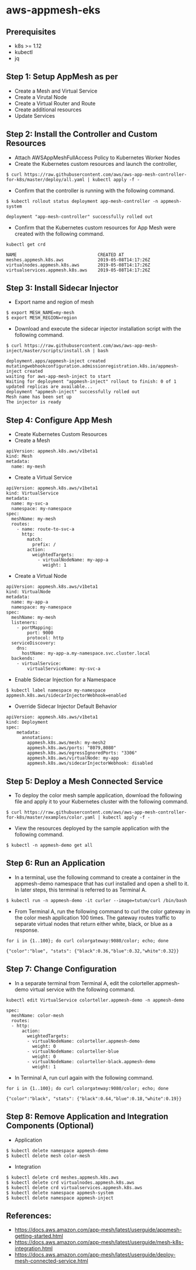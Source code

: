 # aws-appmesh-eks

## Prerequisites
- k8s >= 1.12
- kubectl
- jq

## Step 1: Setup AppMesh as per
- Create a Mesh and Virtual Service
- Create a Virutal Node
- Create a Virtual Router and Route
- Create additional resources
- Update Services


## Step 2: Install the Controller and Custom Resources
- Attach AWSAppMeshFullAccess Policy to Kubernetes Worker Nodes
- Create the Kubernetes custom resources and launch the controller,
```
$ curl https://raw.githubusercontent.com/aws/aws-app-mesh-controller-for-k8s/master/deploy/all.yaml | kubectl apply -f -
```
- Confirm that the controller is running with the following command.
```
$ kubectl rollout status deployment app-mesh-controller -n appmesh-system
```
```
deployment "app-mesh-controller" successfully rolled out
```
- Confirm that the Kubernetes custom resources for App Mesh were created with the following command.
```
kubectl get crd
```
```
NAME                               CREATED AT
meshes.appmesh.k8s.aws             2019-05-08T14:17:26Z
virtualnodes.appmesh.k8s.aws       2019-05-08T14:17:26Z
virtualservices.appmesh.k8s.aws    2019-05-08T14:17:26Z
```

## Step 3: Install Sidecar Injector
- Export name and region of mesh
```
$ export MESH_NAME=my-mesh
$ export MESH_REGION=region
```
- Download and execute the sidecar injector installation script with the following command.
```
$ curl https://raw.githubusercontent.com/aws/aws-app-mesh-inject/master/scripts/install.sh | bash
```
```
deployment.apps/appmesh-inject created
mutatingwebhookconfiguration.admissionregistration.k8s.io/appmesh-inject created
waiting for aws-app-mesh-inject to start
Waiting for deployment "appmesh-inject" rollout to finish: 0 of 1 updated replicas are available...
deployment "appmesh-inject" successfully rolled out
Mesh name has been set up
The injector is ready
```

## Step 4: Configure App Mesh
- Create Kubernetes Custom Resources
- Create a Mesh
```
apiVersion: appmesh.k8s.aws/v1beta1
kind: Mesh
metadata:
  name: my-mesh
```
- Create a Virtual Service
```
apiVersion: appmesh.k8s.aws/v1beta1
kind: VirtualService
metadata:
  name: my-svc-a
  namespace: my-namespace
spec:
  meshName: my-mesh
  routes:
    - name: route-to-svc-a
      http:
        match:
          prefix: /
        action:
          weightedTargets:
            - virtualNodeName: my-app-a
              weight: 1
```
- Create a Virtual Node
```
apiVersion: appmesh.k8s.aws/v1beta1
kind: VirtualNode
metadata:
  name: my-app-a
  namespace: my-namespace
spec:
  meshName: my-mesh
  listeners:
    - portMapping:
        port: 9000
        protocol: http
  serviceDiscovery:
    dns:
      hostName: my-app-a.my-namespace.svc.cluster.local
  backends:
    - virtualService:
        virtualServiceName: my-svc-a
```
- Enable Sidecar Injection for a Namespace
```
$ kubectl label namespace my-namespace appmesh.k8s.aws/sidecarInjectorWebhook=enabled
```
- Override Sidecar Injector Default Behavior
```
apiVersion: appmesh.k8s.aws/v1beta1
kind: Deployment
spec:
    metadata:
      annotations:
        appmesh.k8s.aws/mesh: my-mesh2
        appmesh.k8s.aws/ports: "8079,8080"
        appmesh.k8s.aws/egressIgnoredPorts: "3306"
        appmesh.k8s.aws/virtualNode: my-app
        appmesh.k8s.aws/sidecarInjectorWebhook: disabled
```

## Step 5: Deploy a Mesh Connected Service
- To deploy the color mesh sample application, download the following file and apply it to your Kubernetes cluster with the following command.
```
$ curl https://raw.githubusercontent.com/aws/aws-app-mesh-controller-for-k8s/master/examples/color.yaml | kubectl apply -f -
```
- View the resources deployed by the sample application with the following command.
```
$ kubectl -n appmesh-demo get all
```

## Step 6: Run an Application
- In a terminal, use the following command to create a container in the appmesh-demo namespace that has curl installed and open a shell to it. In later steps, this terminal is referred to as Terminal A.
```
$ kubectl run -n appmesh-demo -it curler --image=tutum/curl /bin/bash
```
- From Terminal A, run the following command to curl the color gateway in the color mesh application 100 times. The gateway routes traffic to separate virtual nodes that return either white, black, or blue as a response.
```
for i in {1..100}; do curl colorgateway:9080/color; echo; done
```
```
{"color":"blue", "stats": {"black":0.36,"blue":0.32,"white":0.32}}
```

## Step 7: Change Configuration
- In a separate terminal from Terminal A, edit the colorteller.appmesh-demo virtual service with the following command.
```
kubectl edit VirtualService colorteller.appmesh-demo -n appmesh-demo
```
```
spec:
  meshName: color-mesh
  routes:
  - http:
      action:
        weightedTargets:
        - virtualNodeName: colorteller.appmesh-demo
          weight: 0
        - virtualNodeName: colorteller-blue
          weight: 0
        - virtualNodeName: colorteller-black.appmesh-demo
          weight: 1
```
- In Terminal A, run curl again with the following command.
```
for i in {1..100}; do curl colorgateway:9080/color; echo; done
```
```
{"color":"black", "stats": {"black":0.64,"blue":0.18,"white":0.19}}
```

## Step 8: Remove Application and Integration Components (Optional)
- Application
```
$ kubectl delete namespace appmesh-demo
$ kubectl delete mesh color-mesh
```
- Integration
```
$ kubectl delete crd meshes.appmesh.k8s.aws
$ kubectl delete crd virtualnodes.appmesh.k8s.aws
$ kubectl delete crd virtualservices.appmesh.k8s.aws
$ kubectl delete namespace appmesh-system
$ kubectl delete namespace appmesh-inject
```

## References:
- https://docs.aws.amazon.com/app-mesh/latest/userguide/appmesh-getting-started.html
- https://docs.aws.amazon.com/app-mesh/latest/userguide/mesh-k8s-integration.html
- https://docs.aws.amazon.com/app-mesh/latest/userguide/deploy-mesh-connected-service.html
